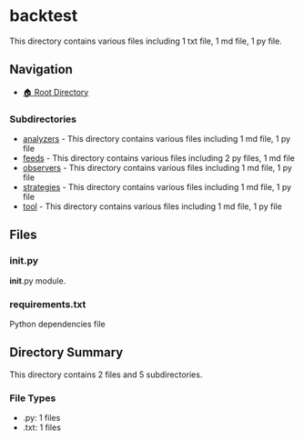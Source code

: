 # backtest

This directory contains various files including 1 txt file, 1 md file, 1 py file.

## Navigation

* [🏠 Root Directory](/backtest/..README.md)

### Subdirectories

* [analyzers](analyzers/README.md) - This directory contains various files including 1 md file, 1 py file
* [feeds](feeds/README.md) - This directory contains various files including 2 py files, 1 md file
* [observers](observers/README.md) - This directory contains various files including 1 md file, 1 py file
* [strategies](strategies/README.md) - This directory contains various files including 1 md file, 1 py file
* [tool](tool/README.md) - This directory contains various files including 1 md file, 1 py file

## Files

### __init__.py

__init__.py module.

### requirements.txt

Python dependencies file

## Directory Summary

This directory contains 2 files and 5 subdirectories.

### File Types

* .py: 1 files
* .txt: 1 files
